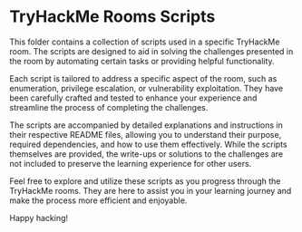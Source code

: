 # TryHackMe Rooms Scripts

This folder contains a collection of scripts used in a specific TryHackMe room. The scripts are designed to aid in solving the challenges presented in the room by automating certain tasks or providing helpful functionality.

Each script is tailored to address a specific aspect of the room, such as enumeration, privilege escalation, or vulnerability exploitation. They have been carefully crafted and tested to enhance your experience and streamline the process of completing the challenges.

The scripts are accompanied by detailed explanations and instructions in their respective README files, allowing you to understand their purpose, required dependencies, and how to use them effectively. While the scripts themselves are provided, the write-ups or solutions to the challenges are not included to preserve the learning experience for other users.

Feel free to explore and utilize these scripts as you progress through the TryHackMe rooms. They are here to assist you in your learning journey and make the process more efficient and enjoyable.

Happy hacking!
